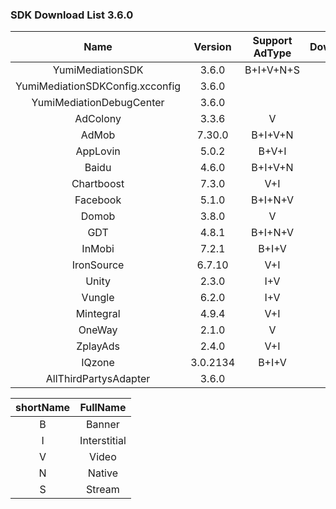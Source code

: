 ### SDK Download List 3.6.0
 
|    Name     | Version  | Support AdType | DownloadLink | Note |
| :---------: | :------: | :------------: | :----------: | :--: |
|    YumiMediationSDK    |  3.6.0  |    B+I+V+N+S     |   [link](http://adsdk.yumimobi.com/iOS/Archived/3.6.0/YumiMediationSDK-iOS.tar.bz2)   |      |
|        YumiMediationSDKConfig.xcconfig        |  3.6.0  |                | [link](https://adsdk.yumimobi.com/iOS/Archived/YumiMediationSDKConfig.xcconfig) |      |
|    YumiMediationDebugCenter    |  3.6.0  |         |   [link](http://adsdk.yumimobi.com/iOS/Archived/3.6.0/YumiMediationDebugCenter-iOS.tar.bz2)   |      |
|    AdColony    |  3.3.6  |   V      |   [link](http://adsdk.yumimobi.com/iOS/Archived/3.6.0/YumiMediationAdColony.tar.bz2)   |      |
|    AdMob    |  7.30.0  |   B+I+V+N      |   [link](http://adsdk.yumimobi.com/iOS/Archived/3.6.0/YumiMediationAdMob.tar.bz2)   |      |
|    AppLovin    |  5.0.2  |   B+V+I      |   [link](http://adsdk.yumimobi.com/iOS/Archived/3.6.0/YumiMediationAppLovin.tar.bz2)   |      |
|    Baidu    |  4.6.0  |   B+I+V+N      |   [link](http://adsdk.yumimobi.com/iOS/Archived/3.6.0/YumiMediationBaidu.tar.bz2)   |      |
|    Chartboost    |  7.3.0  |   V+I      |   [link](http://adsdk.yumimobi.com/iOS/Archived/3.6.0/YumiMediationChartboost.tar.bz2)   |      |
|    Facebook    |  5.1.0  |   B+I+N+V      |   [link](http://adsdk.yumimobi.com/iOS/Archived/3.6.0/YumiMediationFacebook.tar.bz2)   |      |
|    Domob    |  3.8.0  |   V      |   [link](http://adsdk.yumimobi.com/iOS/Archived/3.6.0/YumiMediationDomob.tar.bz2)   |      |
|    GDT    |  4.8.1  |   B+I+N+V      |   [link](http://adsdk.yumimobi.com/iOS/Archived/3.6.0/YumiMediationGDT.tar.bz2)   |      |
|    InMobi    |  7.2.1  |   B+I+V      |   [link](http://adsdk.yumimobi.com/iOS/Archived/3.6.0/YumiMediationInMobi.tar.bz2)   |      |
|    IronSource    |  6.7.10  |   V+I      |   [link](http://adsdk.yumimobi.com/iOS/Archived/3.6.0/YumiMediationIronSource.tar.bz2)   |      |
|    Unity    |  2.3.0  |   I+V      |   [link](http://adsdk.yumimobi.com/iOS/Archived/3.6.0/YumiMediationUnity.tar.bz2)   |      |
|    Vungle    |  6.2.0  |   I+V      |   [link](http://adsdk.yumimobi.com/iOS/Archived/3.6.0/YumiMediationVungle.tar.bz2)   |      |
|    Mintegral    |  4.9.4  |   V+I      |   [link](http://adsdk.yumimobi.com/iOS/Archived/3.6.0/YumiMediationMintegral.tar.bz2)   |      |
|    OneWay    |  2.1.0  |   V      |   [link](http://adsdk.yumimobi.com/iOS/Archived/3.6.0/YumiMediationOneWay.tar.bz2)   |      |
|    ZplayAds    |  2.4.0  |   V+I      |   [link](http://adsdk.yumimobi.com/iOS/Archived/3.6.0/YumiMediationZplayAds.tar.bz2)   |      |
|    IQzone    |  3.0.2134  |   B+I+V      |   [link](http://adsdk.yumimobi.com/iOS/Archived/3.6.0/YumiMediationIQzone.tar.bz2)   |      |
|    AllThirdPartysAdapter    |  3.6.0  |         |   [link](http://adsdk.yumimobi.com/iOS/Archived/3.6.0/allThirdPartys.tar.bz2)   |      |
 
| shortName |   FullName   |
| :-------: | :----------: |
|     B     |    Banner    |
|     I     | Interstitial |
|     V     |    Video     |
|     N     |    Native    |
|     S     |    Stream    |
